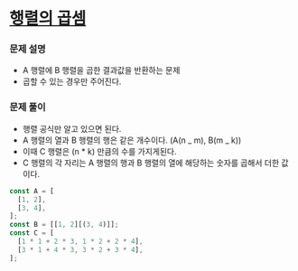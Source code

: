 # [행렬의 곱셈](https://school.programmers.co.kr/learn/courses/30/lessons/12949)

### 문제 설명

- A 행렬에 B 행렬을 곱한 결과값을 반환하는 문제
- 곱할 수 있는 경우만 주어진다.

### 문제 풀이

- 행렬 공식만 알고 있으면 된다.
- A 행렬의 열과 B 행렬의 행은 같은 개수이다. (A(n _ m), B(m _ k))
- 이때 C 행렬은 (n \* k) 만큼의 수를 가지게된다.
- C 행렬의 각 자리는 A 행렬의 행과 B 행렬의 열에 해당하는 숫자를 곱해서 더한 값이다.

```js
const A = [
  [1, 2],
  [3, 4],
];
const B = [[1, 2][(3, 4)]];
const C = [
  [1 * 1 + 2 * 3, 1 * 2 + 2 * 4],
  [3 * 1 + 4 * 3, 3 * 2 + 3 * 4],
];
```
